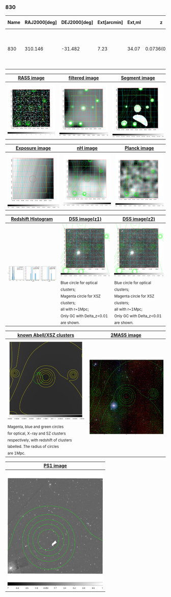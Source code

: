<div STYLE="page-break-after: always;"></div>

### 830

|Name|RAJ2000[deg]|DEJ2000[deg] |Ext[arcmin]| Ext,ml | z | z_src| C|GC(XSZ,Delta_z<0.01)| GC(OPT,Delta_z<0.01)|GC| R_sig[arcmin] | R500[arcmin] | R500[Mpc]| CRsig[c/s] | CR500[c/s] |L500[1E44 erg/s]|F500[1E-12 erg/s/cm^2]| M500[1E14 Msun]|Tx[keV]|Cnt_sig|Beta|Rc[arcmin]|Comment|Alias|
|---|---|---|---|---|---|------|---|--------|---------|----------|---|---|---|---|---|---|---|---|---|---|---|---|---|---|
|830| 310.146| -31.482| 7.23| 34.07| 0.0736(0.005)| z1,| G| -| -| A, W| 10.262| 7.275| 0.611| 0.057(0.053)| 0.054(0.051)| 0.117(0.056)| 0.885(0.420)| 0.70(0.17)| 1.75(0.27)| 57.8| 0.832(-0.171+0.118)| 4.418(-1.250+1.265)| An Abell cluster with no $z$ and offset = 0.58 Mpc(6.86 arcmin)| t361|

|[RASS image](../image/830/830_img.pdf)|[filtered image](../image/830/830_fil.pdf)|[Segment image](../image/830/830_seg.pdf)|
|-------------------|--------------------|-------------------|
| <img src="../image/830/830_img.png" width="300">  | <img src="../image/830/830_fil.png" width="300">   | <img src="../image/830/830_seg.png" width="300">  |

|[Exposure image](../image/830/830_mex.pdf)| [nH image](../image/830/830_nh.pdf)| [Planck image](../image/830/830_p.pdf)|
|-------------------|--------------------|-------------------|
|<img src="../image/830/830_mex.png" width="300">   | <img src="../image/830/830_nh.png" width="300">    | <img src="../image/830/830_p.png" width="300"> |

|[Redshift Histogram](../image/830/830_zg.pdf) | [DSS image(z1)](../image/830/830_dss_z1.pdf)      |  [DSS image(z2)](../image/830/830_dss_z2.pdf)    |
|-------------------|--------------------|-------------------|
|<img src="../image/830/830_zg.png" width="300"> |<img src="../image/830/830_dss_z1.png" width="300"> <sub><br>Blue circle for optical clusters; <br>Magenta circle for XSZ clusters; <br>all with r=1Mpc; <br>Only GC with Delta_z<0.01 are shown. </sub>| <img src="../image/830/830_dss_z2.png" width="300"><sub><br>Blue circle for optical clusters; <br>Magenta circle for XSZ clusters; <br>all with r=1Mpc; <br>Only GC with Delta_z<0.01 are shown. </sub> |

|[known Abell/XSZ clusters](../image/830/830_gc.pdf) | [2MASS image](../image/830/830_2mass.pdf)      |
|-------------------|-------------------|
|<img src=../image/830/830_gc.png width="300"> <br><sub>Magenta, blue and green circles <br>for optical, X-ray and SZ clusters <br>respectively, with redshift of clusters <br>labelled. The radius of circles <br>are 1Mpc.</sub>|<img src="../image/830/830_2mass.png" width="300">  |

|[PS1 image](../image/830/830_ps1.pdf)            |
|-------------------|
| <img src="../image/830/830_ps1.pdf" width="300">  |
